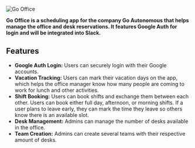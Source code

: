 ![Go Office](https://user-images.githubusercontent.com/99896336/234914584-f0a01abb-d5aa-4810-932c-b65cd94d4f45.png)



__Go Office is a scheduling app for the company Go Autonomous that helps manage the office and desk reservations. It features Google Auth for login and will be integrated into Slack.__

## Features

- __Google Auth Login:__ Users can securely login with their Google accounts.
- __Vacation Tracking:__ Users can mark their vacation days on the app, which helps the office manager know how many people are coming to work for lunch and other activities.
- __Shift Booking:__ Users can book shifts and exchange them between each other. Users can book either full day, afternoon, or morning shifts. If a user plans to leave early, they can mark the time they leave so others know there is an available slot.
- __Desk Management:__ Admins can manage the number of desks available in the office.
- __Team Creation:__ Admins can create several teams with their respective amount of desks.


